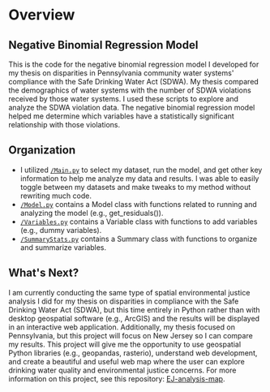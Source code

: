 # Overview
## Negative Binomial Regression Model
This is the code for the negative binomial regression model I developed for my thesis on disparities in Pennsylvania community water systems' compliance with the Safe Drinking Water Act (SDWA). My thesis compared the demographics of water systems with the number of SDWA violations received by those water systems. I used these scripts to explore and analyze the SDWA violation data. The negative binomial regression model helped me determine which variables have a statistically significant relationship with those violations.

## Organization
- I utilized [`/Main.py`](https://github.com/zstatmanweil/NegBinomialModel/blob/master/Main.py) to select my dataset, run the model, and get other key information to help me analyze my data and results. I was able to easily toggle between my datasets and make tweaks to my method without rewriting much code. 
- [`/Model.py`](https://github.com/zstatmanweil/NegBinomialModel/blob/master/Model.py) contains a Model class with functions related to running and analyzing the model (e.g., get_residuals()).
- [`/Variables.py`](https://github.com/zstatmanweil/NegBinomialModel/blob/master/Variables.py) contains a Variable class with functions to add variables (e.g., dummy variables). 
- [`/SummaryStats.py`](https://github.com/zstatmanweil/NegBinomialModel/blob/master/SummaryStats.py) contains a Summary class with functions to organize and summarize variables. 

## What's Next?
I am currently conducting the same type of spatial environmental justice analysis I did for my thesis on disparities in compliance with the Safe Drinking Water Act (SDWA), but this time entirely in Python rather than with desktop geospatial software (e.g., ArcGIS) and the results will be displayed in an interactive web application. Additionally, my thesis focused on Pennsylvania, but this project will focus on New Jersey so I can compare my results. This project will give me the opportunity to use geospatial Python libraries (e.g., geopandas, rasterio), understand web development, and create a beautiful and useful web map where the user can explore drinking water quality and environmental justice concerns. For more information on this project, see this repository: [EJ-analysis-map](https://github.com/zstatmanweil/EJ-analysis-map).
